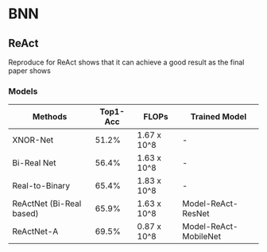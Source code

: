 # BNN 
## ReAct 
Reproduce for ReAct shows that it can achieve a good result as the final paper shows

### Models

| Methods | Top1-Acc | FLOPs | Trained Model | 
| - | - | - | - |
XNOR-Net | 51.2% | 1.67 x 10^8 | - |
Bi-Real Net | 56.4% | 1.63 x 10^8 | - | 
Real-to-Binary | 65.4% | 1.83 x 10^8 | -
ReActNet (Bi-Real based) | 65.9% | 1.63 x 10^8 | Model-ReAct-ResNet
ReActNet-A | 69.5% | 0.87 x 10^8 | Model-ReAct-MobileNet